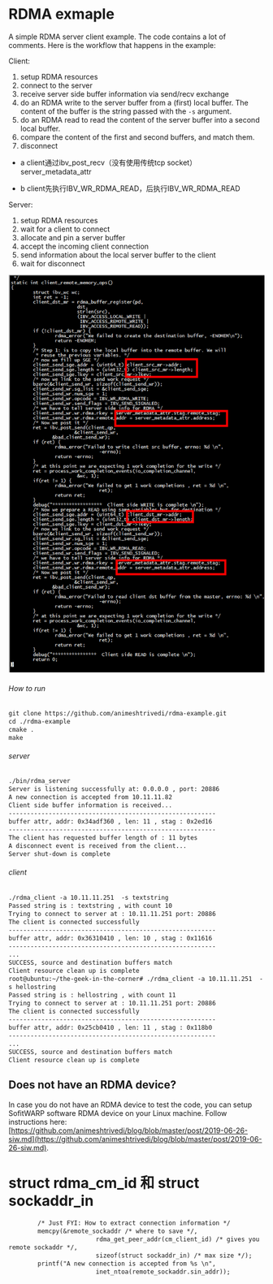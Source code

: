 # RDMA exmaple

A simple RDMA server client example. The code contains a lot of comments. Here is the workflow that happens in the example: 

Client: 
  1. setup RDMA resources   
  2. connect to the server 
  3. receive server side buffer information via send/recv exchange 
  4. do an RDMA write to the server buffer from a (first) local buffer. The content of the buffer is the string passed with the `-s` argument. 
  5. do an RDMA read to read the content of the server buffer into a second local buffer. 
  6. compare the content of the first and second buffers, and match them. 
  7. disconnect 
  
+ a client通过ibv_post_recv（没有使用传统tcp socket）server_metadata_attr    

+ b client先执行IBV_WR_RDMA_READ，后执行IBV_WR_RDMA_READ   


Server: 
  1. setup RDMA resources 
  2. wait for a client to connect 
  3. allocate and pin a server buffer
  4. accept the incoming client connection 
  5. send information about the local server buffer to the client 
  6. wait for disconnect
  
 ![images](../pic/read_write.png)

###### How to run      
```text
git clone https://github.com/animeshtrivedi/rdma-example.git
cd ./rdma-example
cmake .
make
``` 
 
###### server
```text
./bin/rdma_server 
Server is listening successfully at: 0.0.0.0 , port: 20886 
A new connection is accepted from 10.11.11.82 
Client side buffer information is received...
---------------------------------------------------------
buffer attr, addr: 0x34adf360 , len: 11 , stag : 0x2ed16 
---------------------------------------------------------
The client has requested buffer length of : 11 bytes 
A disconnect event is received from the client...
Server shut-down is complete 
```
###### client
```text
./rdma_client -a 10.11.11.251  -s textstring 
Passed string is : textstring , with count 10 
Trying to connect to server at : 10.11.11.251 port: 20886 
The client is connected successfully 
---------------------------------------------------------
buffer attr, addr: 0x36310410 , len: 10 , stag : 0x11616 
---------------------------------------------------------
...
SUCCESS, source and destination buffers match 
Client resource clean up is complete 
root@ubuntu:~/the-geek-in-the-corner# ./rdma_client -a 10.11.11.251  -s hellostring 
Passed string is : hellostring , with count 11 
Trying to connect to server at : 10.11.11.251 port: 20886 
The client is connected successfully 
---------------------------------------------------------
buffer attr, addr: 0x25cb0410 , len: 11 , stag : 0x118b0 
---------------------------------------------------------
...
SUCCESS, source and destination buffers match 
Client resource clean up is complete  

```

## Does not have an RDMA device?
In case you do not have an RDMA device to test the code, you can setup SofitWARP software RDMA device on your Linux machine. Follow instructions here: [https://github.com/animeshtrivedi/blog/blob/master/post/2019-06-26-siw.md](https://github.com/animeshtrivedi/blog/blob/master/post/2019-06-26-siw.md).


# struct rdma_cm_id 和  struct sockaddr_in

```
        /* Just FYI: How to extract connection information */
        memcpy(&remote_sockaddr /* where to save */,
                        rdma_get_peer_addr(cm_client_id) /* gives you remote sockaddr */,
                        sizeof(struct sockaddr_in) /* max size */);
        printf("A new connection is accepted from %s \n",
                        inet_ntoa(remote_sockaddr.sin_addr));
```

